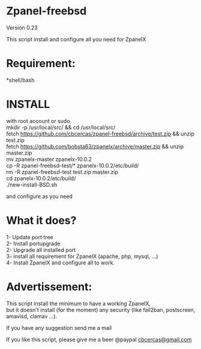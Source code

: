 Zpanel-freebsd
===============
Version 0.23

This script install and configure all you need for ZpanelX


Requirement:
==============
*shell/bash  

 INSTALL
=========
with root account or sudo  
mkdir -p /usr/local/src/ && cd /usr/local/src/  
fetch https://github.com/cbcercas/zpanel-freebsd/archive/test.zip && unzip test.zip  
fetch https://github.com/bobsta63/zpanelx/archive/master.zip && unzip master.zip  
mv zpanelx-master zpanelx-10.0.2  
cp -R zpanel-freebsd-test/* zpanelx-10.0.2/etc/build/  
rm -R zpanel-freebsd-test test.zip master.zip  
cd zpanelx-10.0.2/etc/build/  
./new-install-BSD.sh  

and configure as you need    

 What it does?
===============
1- Update port tree  
2- Install portupgrade  
2- Upgrade all installed port  
3- install all requirement for ZpanelX (apache, php, mysql, ...)  
4- Install ZpanelX and configure all to work.  

 Advertissement:
=================
This script install the minimum to have a working ZpanelX,  
but it doesn't install (for the moment) any security (like fail2ban, postscreen, amavisd, clamav ...).   


	
If you have any suggestion send me a mail

If you like this script, please give me a beer
@paypal cbcercas@gmail.com
